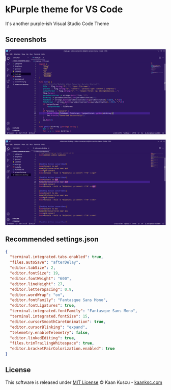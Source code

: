 # kPurple theme for VS Code

It's another purple-ish Visual Studio Code Theme

## Screenshots


![SS1!](https://raw.githubusercontent.com/ksckaan1/kpurple-vscode-theme/master/img/theme1.png "Screenshot") 


![SS2!](https://raw.githubusercontent.com/ksckaan1/kpurple-vscode-theme/master/img/theme2.png "Screenshot")

## Recommended settings.json

```json
{
  "terminal.integrated.tabs.enabled": true,
  "files.autoSave": "afterDelay",
  "editor.tabSize": 2,
  "editor.fontSize": 19,
  "editor.fontWeight": "600",
  "editor.lineHeight": 27,
  "editor.letterSpacing": 0.9,
  "editor.wordWrap": "on",
  "editor.fontFamily": "Fantasque Sans Mono",
  "editor.fontLigatures": true,
  "terminal.integrated.fontFamily": "Fantasque Sans Mono",
  "terminal.integrated.fontSize": 15,
  "editor.cursorSmoothCaretAnimation": true,
  "editor.cursorBlinking": "expand",
  "telemetry.enableTelemetry": false,
  "editor.linkedEditing": true,
  "files.trimTrailingWhitespace": true,
  "editor.bracketPairColorization.enabled": true
}
```

## License

This software is released under [MIT License](http://www.opensource.org/licenses/mit-license.php)
© Kaan Kuscu - [kaanksc.com](https://kaanksc.com)
